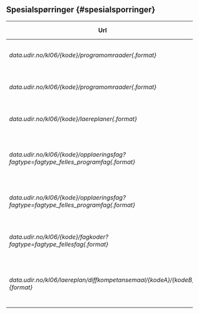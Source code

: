 ## Spesialspørringer {#spesialsporringer}

| **Url** | **Beskrivelse** | **Støttede formater** | **Eksempel** |
| --- | --- | --- | --- |
| *data.udir.no/kl06/{kode}/programomraader{.format}* | Henter ut alle programområder for et fag | XML (.xml), JSON (.json) | [http://data.udir.no/kl06/AMB2002/programomraader.json](http://data.udir.no/kl06/AMB2002/programomraader.json) |
| *data.udir.no/kl06/{kode}/programomraader{.format}* | Henter ut alle programområder for et opplæringsfag | XML (.xml), JSON (.json) | [http://data.udir.no/kl06/MHE1Z11/programomraader.json](http://data.udir.no/kl06/MHE1Z11/programomraader.json) |
| *data.udir.no/kl06/{kode}/laereplaner{.format}* | Henter ut alle læreplaner for et programområde | XML (.xml), JSON (.json) | [http://data.udir.no/kl06/DHTRB3----/laereplaner.json](http://data.udir.no/kl06/DHTRB3----/laereplaner.json) |
| *data.udir.no/kl06/{kode}/opplaeringsfag?fagtype=fagtype_felles_programfag{.format}* | Hent alle opplæringsfag for prograomområde med presisering av fagtype | XML (.xml), JSON (.json) | [http://data.udir.no/kl06/DHTRB3----/opplaeringsfag?fagype=fagtype_felles_programfag&format=json](http://data.udir.no/kl06/DHTRB3----/opplaeringsfag?fagype=fagtype_felles_programfag&format=json) |
| *data.udir.no/kl06/{kode}/opplaeringsfag? fagtype=fagtype_felles_programfag{.format}* | Hent alle opplæringsfag for fag med presisering av fagtype | XML (.xml), JSON (.json) | [http://data.udir.no/kl06/AMB2002/opplaeringsfag?fagtype=fagtype_felles_programfag&format=json](http://data.udir.no/kl06/AMB2002/opplaeringsfag?fagtype=fagtype_felles_programfag&format=json) |
| *data.udir.no/kl06/{kode}/fagkoder? fagtype=fagtype_fellesfag{.format}* | Hent alle fagkoder for programområde med presisering av fagtype | XML (.xml), JSON (.json) | [http://data.udir.no/kl06/http://localhost/kl06/babat1----/fagkoder?fagtype=fagtype_fellesfag&format=json](http://data.udir.no/kl06/AMB2002/opplaeringsfag?fagtype=fagtype_felles_programfag&format=json) |
| *data.udir.no/kl06/laereplan/diffkompetansemaal/{kodeA}/{kodeB}.{format}* | Hent forskjeller i kompetansemål og felles kompetansemål for læreplan A og B  | XML (.xml), JSON (.json) | [http://data.udir.no/kl06/laereplan/diffkompetansemaal/mat1-03/mat1-04.json](http://data.udir.no/kl06/laereplan/diffkompetansemaal/mat1-03/mat1-04.json) |

